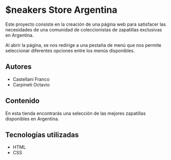 # $neakers Store Argentina

Este proyecto consiste en la creación de una página web para satisfacer las necesidades de una comunidad de coleccionistas de zapatillas exclusivas en Argentina.

Al abrir la página, se nos redirige a una pestaña de menú que nos permite seleccionar diferentes opciones entre los menús disponibles.

## Autores

- Castellani Franco
- Carpineti Octavio

## Contenido

En esta tienda encontrarás una selección de las mejores zapatillas disponibles en Argentina.

## Tecnologías utilizadas

- HTML
- CSS
